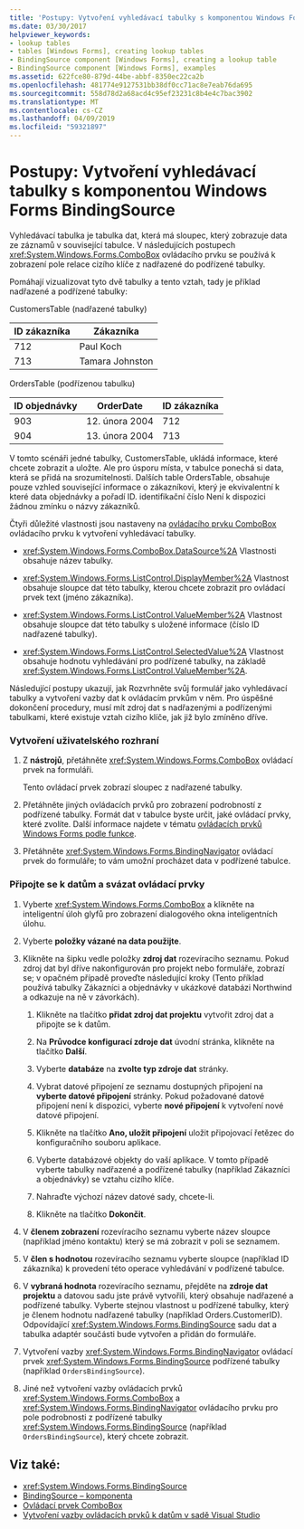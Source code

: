 ```yaml
---
title: 'Postupy: Vytvoření vyhledávací tabulky s komponentou Windows Forms BindingSource'
ms.date: 03/30/2017
helpviewer_keywords:
- lookup tables
- tables [Windows Forms], creating lookup tables
- BindingSource component [Windows Forms], creating a lookup table
- BindingSource component [Windows Forms], examples
ms.assetid: 622fce80-879d-44be-abbf-8350ec22ca2b
ms.openlocfilehash: 481774e9127531bb38df0cc71ac8e7eab76da695
ms.sourcegitcommit: 558d78d2a68acd4c95ef23231c8b4e4c7bac3902
ms.translationtype: MT
ms.contentlocale: cs-CZ
ms.lasthandoff: 04/09/2019
ms.locfileid: "59321897"
---
```

# <a name="how-to-create-a-lookup-table-with-the-windows-forms-bindingsource-component"></a>Postupy: Vytvoření vyhledávací tabulky s komponentou Windows Forms BindingSource
Vyhledávací tabulka je tabulka dat, která má sloupec, který zobrazuje data ze záznamů v související tabulce. V následujících postupech <xref:System.Windows.Forms.ComboBox> ovládacího prvku se používá k zobrazení pole relace cizího klíče z nadřazené do podřízené tabulky.  
  
 Pomáhají vizualizovat tyto dvě tabulky a tento vztah, tady je příklad nadřazené a podřízené tabulky:  
  
 CustomersTable (nadřazené tabulky)  
  
|ID zákazníka|Zákazníka|  
|----------------|------------------|  
|712|Paul Koch|  
|713|Tamara Johnston|  
  
 OrdersTable (podřízenou tabulku)  
  
|ID objednávky|OrderDate|ID zákazníka|  
|-------------|---------------|----------------|  
|903|12. února 2004|712|  
|904|13. února 2004|713|  
  
 V tomto scénáři jedné tabulky, CustomersTable, ukládá informace, které chcete zobrazit a uložte. Ale pro úsporu místa, v tabulce ponechá si data, která se přidá na srozumitelnosti. Dalších table OrdersTable, obsahuje pouze vzhled související informace o zákazníkovi, který je ekvivalentní k které data objednávky a pořadí ID. identifikační číslo Není k dispozici žádnou zmínku o názvy zákazníků.  
  
 Čtyři důležité vlastnosti jsou nastaveny na [ovládacího prvku ComboBox](combobox-control-windows-forms.md) ovládacího prvku k vytvoření vyhledávací tabulky.  
  
-   <xref:System.Windows.Forms.ComboBox.DataSource%2A> Vlastnosti obsahuje název tabulky.  
  
-   <xref:System.Windows.Forms.ListControl.DisplayMember%2A> Vlastnost obsahuje sloupce dat této tabulky, kterou chcete zobrazit pro ovládací prvek text (jméno zákazníka).  
  
-   <xref:System.Windows.Forms.ListControl.ValueMember%2A> Vlastnost obsahuje sloupce dat této tabulky s uložené informace (číslo ID nadřazené tabulky).  
  
-   <xref:System.Windows.Forms.ListControl.SelectedValue%2A> Vlastnost obsahuje hodnotu vyhledávání pro podřízené tabulky, na základě <xref:System.Windows.Forms.ListControl.ValueMember%2A>.  
  
 Následující postupy ukazují, jak Rozvrhněte svůj formulář jako vyhledávací tabulky a vytvoření vazby dat k ovládacím prvkům v něm. Pro úspěšné dokončení procedury, musí mít zdroj dat s nadřazenými a podřízenými tabulkami, které existuje vztah cizího klíče, jak již bylo zmíněno dříve.  
  
### <a name="to-create-the-user-interface"></a>Vytvoření uživatelského rozhraní  
  
1. Z **nástrojů**, přetáhněte <xref:System.Windows.Forms.ComboBox> ovládací prvek na formuláři.  
  
     Tento ovládací prvek zobrazí sloupec z nadřazené tabulky.  
  
2. Přetáhněte jiných ovládacích prvků pro zobrazení podrobností z podřízené tabulky. Formát dat v tabulce byste určit, jaké ovládací prvky, které zvolíte. Další informace najdete v tématu [ovládacích prvků Windows Forms podle funkce](windows-forms-controls-by-function.md).  
  
3. Přetáhněte <xref:System.Windows.Forms.BindingNavigator> ovládací prvek do formuláře; to vám umožní procházet data v podřízené tabulce.  
  
### <a name="to-connect-to-the-data-and-bind-it-to-controls"></a>Připojte se k datům a svázat ovládací prvky  
  
1. Vyberte <xref:System.Windows.Forms.ComboBox> a klikněte na inteligentní úloh glyfů pro zobrazení dialogového okna inteligentních úlohu.  
  
2. Vyberte **položky vázané na data použijte**.  
  
3. Klikněte na šipku vedle položky **zdroj dat** rozevíracího seznamu. Pokud zdroj dat byl dříve nakonfigurován pro projekt nebo formuláře, zobrazí se; v opačném případě proveďte následující kroky (Tento příklad používá tabulky Zákazníci a objednávky v ukázkové databázi Northwind a odkazuje na ně v závorkách).  
  
    1.  Klikněte na tlačítko **přidat zdroj dat projektu** vytvořit zdroj dat a připojte se k datům.  
  
    2.  Na **Průvodce konfigurací zdroje dat** úvodní stránka, klikněte na tlačítko **Další**.  
  
    3.  Vyberte **databáze** na **zvolte typ zdroje dat** stránky.  
  
    4.  Vybrat datové připojení ze seznamu dostupných připojení na **vyberte datové připojení** stránky. Pokud požadované datové připojení není k dispozici, vyberte **nové připojení** k vytvoření nové datové připojení.  
  
    5.  Klikněte na tlačítko **Ano, uložit připojení** uložit připojovací řetězec do konfiguračního souboru aplikace.  
  
    6.  Vyberte databázové objekty do vaší aplikace. V tomto případě vyberte tabulky nadřazené a podřízené tabulky (například Zákazníci a objednávky) se vztahu cizího klíče.  
  
    7.  Nahraďte výchozí název datové sady, chcete-li.  
  
    8.  Klikněte na tlačítko **Dokončit**.  
  
4. V **členem zobrazení** rozevíracího seznamu vyberte název sloupce (například jméno kontaktu) který se má zobrazit v poli se seznamem.  
  
5. V **člen s hodnotou** rozevíracího seznamu vyberte sloupce (například ID zákazníka) k provedení této operace vyhledávání v podřízené tabulce.  
  
6. V **vybraná hodnota** rozevíracího seznamu, přejděte na **zdroje dat projektu** a datovou sadu jste právě vytvořili, který obsahuje nadřazené a podřízené tabulky. Vyberte stejnou vlastnost u podřízené tabulky, který je členem hodnotu nadřazené tabulky (například Orders.CustomerID). Odpovídající <xref:System.Windows.Forms.BindingSource> sadu dat a tabulka adaptér součásti bude vytvořen a přidán do formuláře.  
  
7. Vytvoření vazby <xref:System.Windows.Forms.BindingNavigator> ovládací prvek <xref:System.Windows.Forms.BindingSource> podřízené tabulky (například `OrdersBindingSource`).  
  
8. Jiné než vytvoření vazby ovládacích prvků <xref:System.Windows.Forms.ComboBox> a <xref:System.Windows.Forms.BindingNavigator> ovládacího prvku pro pole podrobnosti z podřízené tabulky <xref:System.Windows.Forms.BindingSource> (například `OrdersBindingSource`), který chcete zobrazit.  
  
## <a name="see-also"></a>Viz také:

- <xref:System.Windows.Forms.BindingSource>
- [BindingSource – komponenta](bindingsource-component.md)
- [Ovládací prvek ComboBox](combobox-control-windows-forms.md)
- [Vytvoření vazby ovládacích prvků k datům v sadě Visual Studio](/visualstudio/data-tools/bind-controls-to-data-in-visual-studio)

